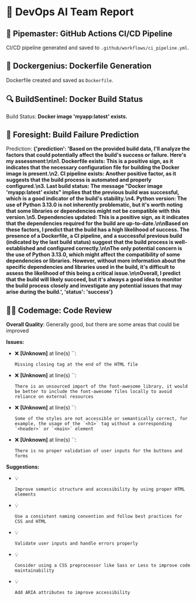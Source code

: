 # 🧐 DevOps AI Team Report

## 🔧 Pipemaster: GitHub Actions CI/CD Pipeline
CI/CD pipeline generated and saved to `.github/workflows/ci_pipeline.yml`.

## 🐳 Dockergenius: Dockerfile Generation
Dockerfile created and saved as `Dockerfile`.

## 🔍 BuildSentinel: Docker Build Status
Build Status: **Docker image 'myapp:latest' exists.**

## 🔮 Foresight: Build Failure Prediction
Prediction: **{'prediction': 'Based on the provided build data, I\'ll analyze the factors that could potentially affect the build\'s success or failure. Here\'s my assessment:\n\n1. **Dockerfile exists**: This is a positive sign, as it indicates that the necessary configuration file for building the Docker image is present.\n2. **CI pipeline exists**: Another positive factor, as it suggests that the build process is automated and properly configured.\n3. **Last build status**: The message "Docker image \'myapp:latest\' exists" implies that the previous build was successful, which is a good indicator of the build\'s stability.\n4. **Python version**: The use of Python 3.13.0 is not inherently problematic, but it\'s worth noting that some libraries or dependencies might not be compatible with this version.\n5. **Dependencies updated**: This is a positive sign, as it indicates that the dependencies required for the build are up-to-date.\n\nBased on these factors, I predict that the build has a high likelihood of success. The presence of a Dockerfile, a CI pipeline, and a successful previous build (indicated by the last build status) suggest that the build process is well-established and configured correctly.\n\nThe only potential concern is the use of Python 3.13.0, which might affect the compatibility of some dependencies or libraries. However, without more information about the specific dependencies and libraries used in the build, it\'s difficult to assess the likelihood of this being a critical issue.\n\nOverall, I predict that the build will likely succeed, but it\'s always a good idea to monitor the build process closely and investigate any potential issues that may arise during the build.', 'status': 'success'}**

## 🧑‍💻 Codemage: Code Review
**Overall Quality**: Generally good, but there are some areas that could be improved

**Issues:**

- ❌ **[Unknown]** at line(s) ``:

  ```
  Missing closing tag at the end of the HTML file
  ```
- ❌ **[Unknown]** at line(s) ``:

  ```
  There is an unsourced import of the font-awesome library, it would be better to include the font-awesome files locally to avoid reliance on external resources
  ```
- ❌ **[Unknown]** at line(s) ``:

  ```
  Some of the styles are not accessible or semantically correct, for example, the usage of the `<h1>` tag without a corresponding `<header>` or `<main>` element
  ```
- ❌ **[Unknown]** at line(s) ``:

  ```
  There is no proper validation of user inputs for the buttons and forms
  ```

**Suggestions:**

- 💡
  ```
  Improve semantic structure and accessibility by using proper HTML elements
  ```
- 💡
  ```
  Use a consistent naming convention and follow best practices for CSS and HTML
  ```
- 💡
  ```
  Validate user inputs and handle errors properly
  ```
- 💡
  ```
  Consider using a CSS preprocessor like Sass or Less to improve code maintainability
  ```
- 💡
  ```
  Add ARIA attributes to improve accessibility
  ```
